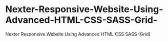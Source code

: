 # Nexter-Responsive-Website-Using-Advanced-HTML-CSS-SASS-Grid-
Nexter Responsive Website Using Advanced HTML CSS SASS (Grid)

